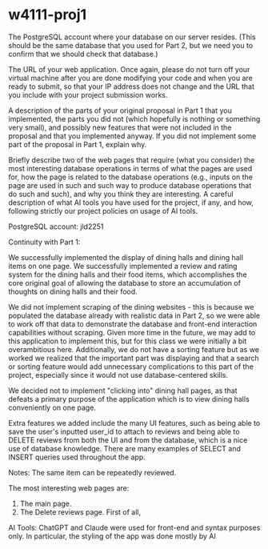 # w4111-proj1

The PostgreSQL account where your database on our server resides. (This should be the same database that you used for Part 2, but we need you to confirm that we should check that database.)

The URL of your web application. Once again, please do not turn off your virtual machine after you are done modifying your code and when you are ready to submit, so that your IP address does not change and the URL that you include with your project submission works.

A description of the parts of your original proposal in Part 1 that you implemented, the parts you did not (which hopefully is nothing or something very small), and possibly new features that were not included in the proposal and that you implemented anyway. If you did not implement some part of the proposal in Part 1, explain why.


Briefly describe two of the web pages that require (what you consider) the most interesting database operations in terms of what the pages are used for, how the page is related to the database operations (e.g., inputs on the page are used in such and such way to produce database operations that do such and such), and why you think they are interesting.
A careful description of what AI tools you have used for the project, if any, and how, following strictly our project policies on usage of AI tools.

PostgreSQL account: jld2251

Continuity with Part 1:

We successfully implemented the display of dining halls and dining hall items on one page. We successfully implemented a review and rating system for the dining halls and their food items, which accomplishes the core original goal of allowing the database to store an accumulation of thoughts on dining halls and their food. 

We did not implement scraping of the dining websites - this is because we populated the database already with realistic data in Part 2, so we were able to work off that data to demonstrate the database and front-end interaction capabilities without scraping. Given more time in the future, we may add to this application to implement this, but for this class we were initially a bit overambitious here.
Additionally, we do not have a sorting feature but as we worked we realized that the important part was displaying and that a search or sorting feature would add unnecessary complications to this part of the project, especially since it would not use database-centered skills. 

We decided not to implement "clicking into" dining hall pages, as that defeats a primary purpose of the application which is to view dining halls conveniently on one page.

Extra features we added include the many UI features, such as being able to save the user's inputted user_id to attach to reviews and being able to DELETE reviews from both the UI and from the database, which is a nice use of database knowledge. There are many examples of SELECT and INSERT queries used throughout the app. 

Notes:
The same item can be repeatedly reviewed. 


The most interesting web pages are: 
1. The main page. 
2. The Delete reviews page. First of all,





AI Tools:
ChatGPT and Claude were used for front-end and syntax purposes only. In particular, the styling of the app was done mostly by AI